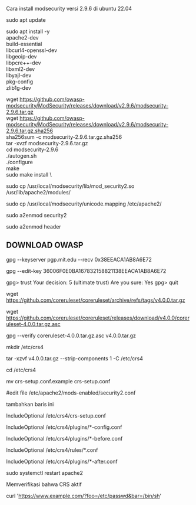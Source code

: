 Cara install modsecurity versi 2.9.6 di ubuntu 22.04

sudo apt update

sudo apt install -y \
    apache2-dev \
    build-essential \
    libcurl4-openssl-dev \
    libgeoip-dev \
    libpcre++-dev \
    libxml2-dev \
    libyajl-dev \
    pkg-config \
    zlib1g-dev
    
wget https://github.com/owasp-modsecurity/ModSecurity/releases/download/v2.9.6/modsecurity-2.9.6.tar.gz \
wget https://github.com/owasp-modsecurity/ModSecurity/releases/download/v2.9.6/modsecurity-2.9.6.tar.gz.sha256 \
sha256sum -c modsecurity-2.9.6.tar.gz.sha256 \
tar -xvzf modsecurity-2.9.6.tar.gz \
cd modsecurity-2.9.6 \
./autogen.sh  \
./configure \
make \
sudo make install \

sudo cp /usr/local/modsecurity/lib/mod_security2.so /usr/lib/apache2/modules/

sudo cp /usr/local/modsecurity/unicode.mapping /etc/apache2/

sudo a2enmod security2

sudo a2enmod header

## DOWNLOAD OWASP 
gpg --keyserver pgp.mit.edu --recv 0x38EEACA1AB8A6E72

gpg --edit-key 36006F0E0BA167832158821138EEACA1AB8A6E72

gpg> trust
Your decision: 5 (ultimate trust)
Are you sure: Yes
gpg> quit

wget https://github.com/coreruleset/coreruleset/archive/refs/tags/v4.0.0.tar.gz

wget https://github.com/coreruleset/coreruleset/releases/download/v4.0.0/coreruleset-4.0.0.tar.gz.asc

gpg --verify coreruleset-4.0.0.tar.gz.asc v4.0.0.tar.gz

mkdir /etc/crs4

tar -xzvf v4.0.0.tar.gz --strip-components 1 -C /etc/crs4

cd /etc/crs4

mv crs-setup.conf.example crs-setup.conf

#edit file /etc/apache2/mods-enabled/security2.conf

tambahkan baris ini 

IncludeOptional /etc/crs4/crs-setup.conf

IncludeOptional /etc/crs4/plugins/*-config.conf

IncludeOptional /etc/crs4/plugins/*-before.conf

IncludeOptional /etc/crs4/rules/*.conf

IncludeOptional /etc/crs4/plugins/*-after.conf

sudo systemctl restart apache2


Memverifikasi bahwa CRS aktif

curl 'https://www.example.com/?foo=/etc/passwd&bar=/bin/sh'
